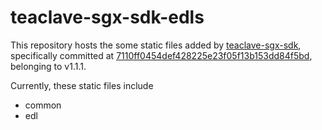 # teaclave-sgx-sdk-edls

This repository hosts the some static files added by [teaclave-sgx-sdk](https://github.com/apache/incubator-teaclave-sgx-sdk), specifically committed at [7110ff0454def428225e23f05f13b153dd84f5bd](https://github.com/apache/incubator-teaclave-sgx-sdk/tree/7110ff0454def428225e23f05f13b153dd84f5bd), belonging to v1.1.1.

Currently, these static files include
- common
- edl
